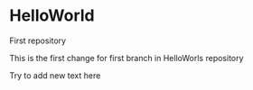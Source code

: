 # HelloWorld
First repository

This is the first change for first branch in HelloWorls repository

Try to add new text here
